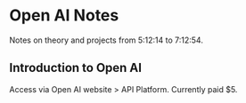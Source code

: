 # Open AI Notes

Notes on theory and projects from 5:12:14 to 7:12:54.

## Introduction to Open AI 
Access via Open AI website > API Platform. Currently paid $5.